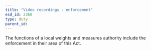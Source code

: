 ```yaml
---
title: "Video recordings - enforcement"
esd_id: 2368
type: duty
parent_id:  
---
```


The functions of a local weights and measures authority include the enforcement in their area of this Act.

